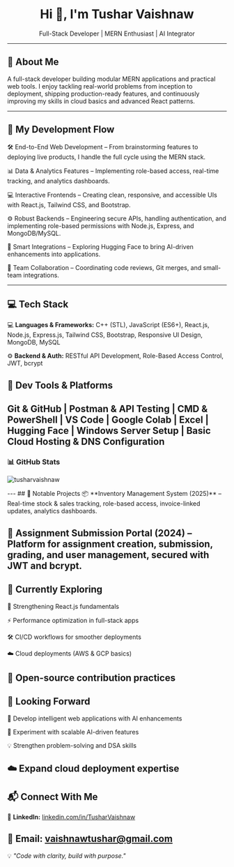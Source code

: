 
<h1 align="center">Hi 👋, I'm Tushar Vaishnaw</h1>  
<p align="center">Full-Stack Developer | MERN Enthusiast | AI Integrator</p>  

---

## 💬 About Me

A full-stack developer building modular MERN applications and practical web tools. I enjoy tackling real-world problems from inception to deployment, shipping production-ready features, and continuously improving my skills in cloud basics and advanced React patterns.

---

## 🔬 My Development Flow

🛠 End-to-End Web Development – From brainstorming features to deploying live products, I handle the full cycle using the MERN stack.

📊 Data & Analytics Features – Implementing role-based access, real-time tracking, and analytics dashboards.

💻 Interactive Frontends – Creating clean, responsive, and accessible UIs with React.js, Tailwind CSS, and Bootstrap.

⚙️ Robust Backends – Engineering secure APIs, handling authentication, and implementing role-based permissions with Node.js, Express, and MongoDB/MySQL.

🤖 Smart Integrations – Exploring Hugging Face to bring AI-driven enhancements into applications.

🤝 Team Collaboration – Coordinating code reviews, Git merges, and small-team integrations.

---

## 💻 Tech Stack
💻 **Languages & Frameworks:** C++ (STL), JavaScript (ES6+), React.js, Node.js, Express.js, Tailwind CSS, Bootstrap, Responsive UI Design, MongoDB, MySQL

⚙️ **Backend & Auth:** RESTful API Development, Role-Based Access Control, JWT, bcrypt

## 🧰 Dev Tools & Platforms
Git & GitHub | Postman & API Testing | CMD & PowerShell | VS Code | Google Colab | Excel | Hugging Face | Windows Server Setup | Basic Cloud Hosting & DNS Configuration
---
### 📊 GitHub Stats
<!-- 
<p align="left">  
<img align="center" src="https://github-readme-stats.vercel.app/api/top-langs?username=tusharvaishnaw&show_icons=true&locale=en&layout=compact" alt="tusharvaishnaw" />  
</p>  
-->
<p align="left">  
<img align="center" src="https://github-readme-stats.vercel.app/api?username=tusharvaishnaw&show_icons=true&locale=en" alt="tusharvaishnaw" />  
</p>  
---
## 📌 Notable Projects
📦 **Inventory Management System (2025)** – Real-time stock & sales tracking, role-based access, invoice-linked updates, analytics dashboards.

📝 **Assignment Submission Portal (2024)** – Platform for assignment creation, submission, grading, and user management, secured with JWT and bcrypt.
---
 ## 🌱 Currently Exploring

🚀 Strengthening React.js fundamentals

⚡ Performance optimization in full-stack apps

🛠 CI/CD workflows for smoother deployments

☁️ Cloud deployments (AWS & GCP basics)

🌟 Open-source contribution practices
---
## 🔭 Looking Forward

🤖 Develop intelligent web applications with AI enhancements

🧩 Experiment with scalable AI-driven features

💡 Strengthen problem-solving and DSA skills

☁️ Expand cloud deployment expertise
---
## 📬 Connect With Me
💼 **LinkedIn:** [linkedin.com/in/TusharVaishnaw](https://linkedin.com/in/TusharVaishnaw)

📧 **Email:** [vaishnawtushar@gmail.com](mailto:vaishnawtushar@gmail.com)
---
💡 *"Code with clarity, build with purpose."*
